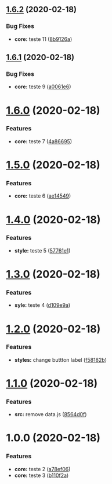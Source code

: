 ## [1.6.2](https://github.com/ubialimv/forms-autocompleteMUI/compare/v1.6.1...v1.6.2) (2020-02-18)


### Bug Fixes

* **core:** teste 11 ([8b9126a](https://github.com/ubialimv/forms-autocompleteMUI/commit/8b9126a593039a653c673d79ca791fa5915f6791))

## [1.6.1](https://github.com/ubialimv/forms-autocompleteMUI/compare/v1.6.0...v1.6.1) (2020-02-18)


### Bug Fixes

* **core:** teste 9 ([a0061e6](https://github.com/ubialimv/forms-autocompleteMUI/commit/a0061e614b98d47e0e5813a5688d030fd1ce57b9))

# [1.6.0](https://github.com/ubialimv/forms-autocompleteMUI/compare/v1.5.0...v1.6.0) (2020-02-18)


### Features

* **core:** teste 7 ([4a86695](https://github.com/ubialimv/forms-autocompleteMUI/commit/4a8669509c4267644970031999d9ac779b04809f))

# [1.5.0](https://github.com/ubialimv/forms-autocompleteMUI/compare/v1.4.0...v1.5.0) (2020-02-18)


### Features

* **core:** teste 6 ([ae14549](https://github.com/ubialimv/forms-autocompleteMUI/commit/ae14549f01814ad1f106135e3fce3dfc967946f0))

# [1.4.0](https://github.com/ubialimv/forms-autocompleteMUI/compare/v1.3.0...v1.4.0) (2020-02-18)


### Features

* **style:** teste 5 ([57761e1](https://github.com/ubialimv/forms-autocompleteMUI/commit/57761e1c5e06ea9dcb0c66744b6ca0c58dc3bd81))

# [1.3.0](https://github.com/ubialimv/forms-autocompleteMUI/compare/v1.2.0...v1.3.0) (2020-02-18)


### Features

* **syle:** teste 4 ([d109e9a](https://github.com/ubialimv/forms-autocompleteMUI/commit/d109e9a24b4f349243a1847ab3ba43b66894fdee))

# [1.2.0](https://github.com/ubialimv/forms-autocompleteMUI/compare/v1.1.0...v1.2.0) (2020-02-18)


### Features

* **styles:** change buttton label ([f58182b](https://github.com/ubialimv/forms-autocompleteMUI/commit/f58182bcc6257df48a0e657fd03943c992e6cdec))

# [1.1.0](https://github.com/ubialimv/forms-autocompleteMUI/compare/v1.0.0...v1.1.0) (2020-02-18)


### Features

* **src:** remove data.js ([8564d0f](https://github.com/ubialimv/forms-autocompleteMUI/commit/8564d0f1eb38972c127d6d0ee2f5789a63d59a88))

# 1.0.0 (2020-02-18)


### Features

* **core:** teste 2 ([a78ef06](https://github.com/ubialimv/forms-autocompleteMUI/commit/a78ef06f1a753be9ac3d578cdae62063b956d8f2))
* **core:** teste 3 ([b110f2a](https://github.com/ubialimv/forms-autocompleteMUI/commit/b110f2acc15936f9086be22a066a260d12273746))

